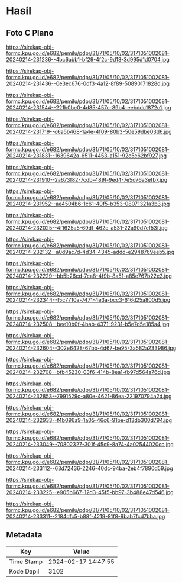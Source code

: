 # Hasil

## Foto C Plano

https://sirekap-obj-formc.kpu.go.id/e682/pemilu/pdpr/31/71/05/10/02/3171051002081-20240214-231236--4bc6abb1-bf29-4f2c-9d13-3d995d1d0704.jpg

https://sirekap-obj-formc.kpu.go.id/e682/pemilu/pdpr/31/71/05/10/02/3171051002081-20240214-231436--0e3ec676-0df3-4a12-8f89-50890171828d.jpg

https://sirekap-obj-formc.kpu.go.id/e682/pemilu/pdpr/31/71/05/10/02/3171051002081-20240214-231544--221b0be0-4d85-457c-89b4-eebddc1872c1.jpg

https://sirekap-obj-formc.kpu.go.id/e682/pemilu/pdpr/31/71/05/10/02/3171051002081-20240214-231719--c6a5b468-1a4e-4f09-80b3-50e59dbe03d6.jpg

https://sirekap-obj-formc.kpu.go.id/e682/pemilu/pdpr/31/71/05/10/02/3171051002081-20240214-231831--1639642a-6511-4453-a151-92c5e62bf927.jpg

https://sirekap-obj-formc.kpu.go.id/e682/pemilu/pdpr/31/71/05/10/02/3171051002081-20240214-231910--2a673f82-7cdb-489f-9ed4-7e5d76a3efb7.jpg

https://sirekap-obj-formc.kpu.go.id/e682/pemilu/pdpr/31/71/05/10/02/3171051002081-20240214-231952--ae4504b6-1c61-40f5-b353-08071321a3b3.jpg

https://sirekap-obj-formc.kpu.go.id/e682/pemilu/pdpr/31/71/05/10/02/3171051002081-20240214-232025--4f1625a5-69df-462e-a531-22a90d7ef53f.jpg

https://sirekap-obj-formc.kpu.go.id/e682/pemilu/pdpr/31/71/05/10/02/3171051002081-20240214-232132--a0d9ac7d-4d34-4345-addd-e2948769eeb5.jpg

https://sirekap-obj-formc.kpu.go.id/e682/pemilu/pdpr/31/71/05/10/02/3171051002081-20240214-232229--bb5b26cd-7ca8-4f9b-8a51-a85e767b22e3.jpg

https://sirekap-obj-formc.kpu.go.id/e682/pemilu/pdpr/31/71/05/10/02/3171051002081-20240214-232344--f5c7710a-7471-4e3a-bcc3-616d25a800d5.jpg

https://sirekap-obj-formc.kpu.go.id/e682/pemilu/pdpr/31/71/05/10/02/3171051002081-20240214-232508--bee10b0f-4bab-4371-9231-b5e7d5e185a4.jpg

https://sirekap-obj-formc.kpu.go.id/e682/pemilu/pdpr/31/71/05/10/02/3171051002081-20240214-232604--302e6428-67bb-4d67-be95-3a582a233986.jpg

https://sirekap-obj-formc.kpu.go.id/e682/pemilu/pdpr/31/71/05/10/02/3171051002081-20240214-232708--bfb45230-03f6-414b-8ea1-fb97d564a76d.jpg

https://sirekap-obj-formc.kpu.go.id/e682/pemilu/pdpr/31/71/05/10/02/3171051002081-20240214-232853--7991529c-a80e-4621-86ea-221970794a2d.jpg

https://sirekap-obj-formc.kpu.go.id/e682/pemilu/pdpr/31/71/05/10/02/3171051002081-20240214-232933--f4b096a9-1a05-46c6-91be-d13db300d794.jpg

https://sirekap-obj-formc.kpu.go.id/e682/pemilu/pdpr/31/71/05/10/02/3171051002081-20240214-233049--70802327-301f-45c9-8a74-4a02544020cc.jpg

https://sirekap-obj-formc.kpu.go.id/e682/pemilu/pdpr/31/71/05/10/02/3171051002081-20240214-233112--63d72436-2246-40dc-94ba-2eb4f7890d59.jpg

https://sirekap-obj-formc.kpu.go.id/e682/pemilu/pdpr/31/71/05/10/02/3171051002081-20240214-233225--e905b667-12d3-45f5-bb97-3b488e47d546.jpg

https://sirekap-obj-formc.kpu.go.id/e682/pemilu/pdpr/31/71/05/10/02/3171051002081-20240214-233311--2184dfc5-b88f-4219-81f8-9bab7fcd7bba.jpg


## Metadata

| Key        | Value               |
| ---------- | ------------------- |
| Time Stamp | 2024-02-17 14:47:55 |
| Kode Dapil | 3102                |



